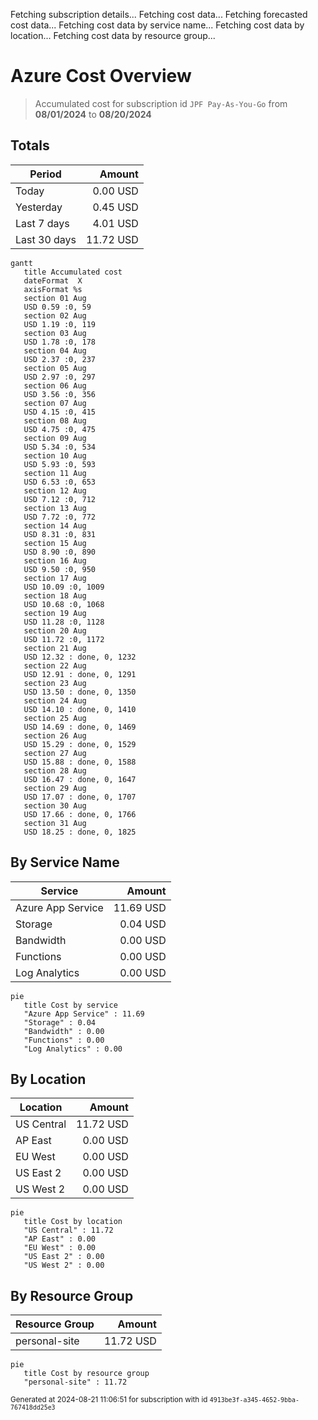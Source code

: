 Fetching subscription details...
Fetching cost data...
Fetching forecasted cost data...
Fetching cost data by service name...
Fetching cost data by location...
Fetching cost data by resource group...
# Azure Cost Overview

> Accumulated cost for subscription id `JPF Pay-As-You-Go` from **08/01/2024** to **08/20/2024**

## Totals

|Period|Amount|
|---|---:|
|Today|0.00 USD|
|Yesterday|0.45 USD|
|Last 7 days|4.01 USD|
|Last 30 days|11.72 USD|

```mermaid
gantt
   title Accumulated cost
   dateFormat  X
   axisFormat %s
   section 01 Aug
   USD 0.59 :0, 59
   section 02 Aug
   USD 1.19 :0, 119
   section 03 Aug
   USD 1.78 :0, 178
   section 04 Aug
   USD 2.37 :0, 237
   section 05 Aug
   USD 2.97 :0, 297
   section 06 Aug
   USD 3.56 :0, 356
   section 07 Aug
   USD 4.15 :0, 415
   section 08 Aug
   USD 4.75 :0, 475
   section 09 Aug
   USD 5.34 :0, 534
   section 10 Aug
   USD 5.93 :0, 593
   section 11 Aug
   USD 6.53 :0, 653
   section 12 Aug
   USD 7.12 :0, 712
   section 13 Aug
   USD 7.72 :0, 772
   section 14 Aug
   USD 8.31 :0, 831
   section 15 Aug
   USD 8.90 :0, 890
   section 16 Aug
   USD 9.50 :0, 950
   section 17 Aug
   USD 10.09 :0, 1009
   section 18 Aug
   USD 10.68 :0, 1068
   section 19 Aug
   USD 11.28 :0, 1128
   section 20 Aug
   USD 11.72 :0, 1172
   section 21 Aug
   USD 12.32 : done, 0, 1232
   section 22 Aug
   USD 12.91 : done, 0, 1291
   section 23 Aug
   USD 13.50 : done, 0, 1350
   section 24 Aug
   USD 14.10 : done, 0, 1410
   section 25 Aug
   USD 14.69 : done, 0, 1469
   section 26 Aug
   USD 15.29 : done, 0, 1529
   section 27 Aug
   USD 15.88 : done, 0, 1588
   section 28 Aug
   USD 16.47 : done, 0, 1647
   section 29 Aug
   USD 17.07 : done, 0, 1707
   section 30 Aug
   USD 17.66 : done, 0, 1766
   section 31 Aug
   USD 18.25 : done, 0, 1825
```

## By Service Name

|Service|Amount|
|---|---:|
|Azure App Service|11.69 USD|
|Storage|0.04 USD|
|Bandwidth|0.00 USD|
|Functions|0.00 USD|
|Log Analytics|0.00 USD|

```mermaid
pie
   title Cost by service
   "Azure App Service" : 11.69
   "Storage" : 0.04
   "Bandwidth" : 0.00
   "Functions" : 0.00
   "Log Analytics" : 0.00
```

## By Location

|Location|Amount|
|---|---:|
|US Central|11.72 USD|
|AP East|0.00 USD|
|EU West|0.00 USD|
|US East 2|0.00 USD|
|US West 2|0.00 USD|

```mermaid
pie
   title Cost by location
   "US Central" : 11.72
   "AP East" : 0.00
   "EU West" : 0.00
   "US East 2" : 0.00
   "US West 2" : 0.00
```

## By Resource Group

|Resource Group|Amount|
|---|---:|
|personal-site|11.72 USD|

```mermaid
pie
   title Cost by resource group
   "personal-site" : 11.72
```

<sup>Generated at 2024-08-21 11:06:51 for subscription with id `4913be3f-a345-4652-9bba-767418dd25e3`</sup>
